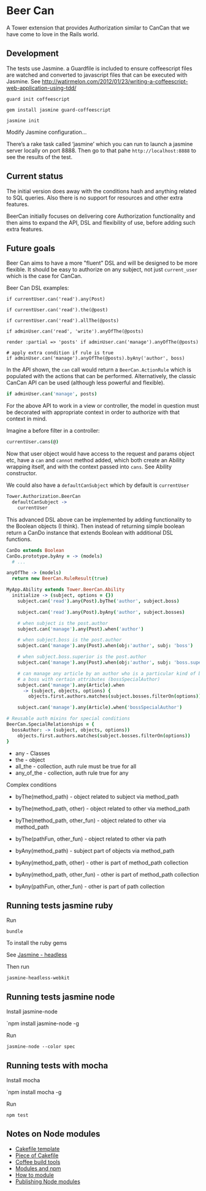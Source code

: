# Beer Can

A Tower extension that provides Authorization similar to CanCan that we have come to love in the Rails world.

## Development

The tests use Jasmine. a Guardfile is included to ensure coffeescript files are watched and converted to javascript files that can be executed with Jasmine.
See http://watirmelon.com/2012/01/23/writing-a-coffeescript-web-application-using-tdd/

`guard init coffeescript`

`gem install jasmine guard-coffeescript`

`jasmine init`

Modify Jasmine configuration...

There’s a rake task called ‘jasmine’ which you can run to launch a jasmine server locally on port 8888. Then go to that pahe `http://localhost:8888` to see the results of the test.

## Current status

The initial version does away with the conditions hash and anything related to SQL queries. Also there is no support for resources and other extra features.

BeerCan initially focuses on delivering core Authorization functionality and then aims to expand the API, DSL and flexibility of use, before adding such extra features.

## Future goals

Beer Can aims to have a more "fluent" DSL and will be designed to be more flexible. It should be easy to authorize on any subject, not just `current_user` which is the case for CanCan.

Beer Can DSL examples:

```
if currentUser.can('read').any(Post)

if currentUser.can('read').the(@post)

if currentUser.can('read').allThe(@posts)

if adminUser.can('read', 'write').anyOfThe(@posts)

render :partial => 'posts' if adminUser.can('manage').anyOfThe(@posts)

# apply extra condition if rule is true
if adminUser.can('manage').anyOfThe(@posts).byAny('author', boss)
```

In the API shown, the `can` call would return a `BeerCan.ActionRule` which is populated with the actions that can be performed. Alternatively, the classic CanCan API can be used (although less powerful and flexible).

```coffeescript
if adminUser.can('manage', posts)
```

For the above API to work in a view or controller, the model in question must be decorated with appropriate context in order to authorize with that context in mind.

Imagine a before filter in a controller:

```coffeescript
currentUser.cans(@)
```

Now that user object would have access to the request and params object etc, have a `can` and `cannot` method added, which both create an Ability wrapping itself, and with the context passed into `cans`. See Ability constructor.

We could also have a `defaultCanSubject` which by default is `currentUser`

```coffeescript
Tower.Authorization.BeerCan
  defaultCanSubject -> 
    currentUser
```


This advanced DSL above can be implemented by adding functionality to the Boolean objects (I think). Then instead of returning simple boolean return a CanDo instance that extends Boolean with additional DSL functions.

```coffeescript
CanDo extends Boolean
CanDo.prototype.byAny = -> (models)
  # ...

anyOfThe -> (models)
  return new BeerCan.RuleResult(true)
```

```coffeescript
MyApp.Ability extends Tower.BeerCan.Ability
  initialize -> (subject, options = {})
    subject.can('read').any(Post).byThe('author', subject.boss)

    subject.can('read').any(Post).byAny('author', subject.bosses)

    # when subject is the post.author
    subject.can('manage').any(Post).when('author')

    # when subject.boss is the post.author
    subject.can('manage').any(Post).when(obj:'author', subj: 'boss')

    # when subject.boss.superior is the post.author
    subject.can('manage').any(Post).when(obj:'author', subj: 'boss.superior')

    # can manage any article by an author who is a particular kind of boss
    # a boss with certain attributes (bossSpecialAuthor)
    subject.can('manage').any(Article).when
      -> (subject, objects, options) {
        objects.first.authors.matches(subject.bosses.filterOn(options))

    subject.can('manage').any(Article).when('bossSpecialAuthor')
```    

```coffeescript
# Reusable auth mixins for special conditions
BeerCan.SpecialRelationships = {
  bossAuthor: -> (subject, objects, options))
    objects.first.authors.matches(subject.bosses.filterOn(options))
}
```

* any - Classes
* the - object
* all_the - collection, auth rule must be true for all
* any_of_the - collection, auth rule true for any

Complex conditions 

* byThe(method_path) - object related to subject via method_path
* byThe(method_path, other) - object related to other via method_path
* byThe(method_path, other_fun) - object related to other via method_path
* byThe(pathFun, other_fun) - object related to other via path

* byAny(method_path) - subject part of objects via method_path
* byAny(method_path, other) - other is part of method_path collection
* byAny(method_path, other_fun) - other is part of method_path collection
* byAny(pathFun, other_fun) - other is part of path collection

## Running tests jasmine ruby

Run

`bundle`

To install the ruby gems

See [Jasmine - headless](http://johnbintz.github.com/jasmine-headless-webkit/)

Then run

`jasmine-headless-webkit`

## Running tests jasmine node

Install jasmine-node

`npm install jasmine-node -g

Run

`jasmine-node --color spec`

## Running tests with mocha

Install mocha

`npm install mocha -g

Run

`npm test`


## Notes on Node modules
* [Cakefile template](https://github.com/twilson63/cakefile-template/blob/master/Cakefile)
* [Piece of Cakefile](http://k20e.com/blog/2011/05/02/a-piece-of-cakefile/)
* [Coffee build tools](https://github.com/jashkenas/coffee-script/wiki/%5BHowTo%5D-Compiling-and-Setting-Up-Build-Tools)
* [Modules and npm](http://book.mixu.net/ch8.html)
* [How to module](http://howtonode.org/how-to-module)
* [Publishing Node modules](http://www.unrealcreations.com/groups/jahovaos/wiki/34d86/Writing_and_Publishing_nodejs_Modules.html)

